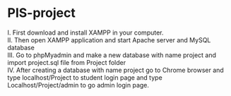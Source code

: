 # PIS-project
I. First download and install XAMPP in your computer.<br />
II. Then open XAMPP application and start Apache server and MySQL database<br />
III. Go to phpMyadmin and make a new database with name project and import project.sql file from Project folder<br />
IV. After creating a database with name project  go to  Chrome browser and type localhost/Project to student login page and type Localhost/Project/admin to go admin login page.
